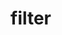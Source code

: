 # filter

<vuep template="#example"></vuep>

<script v-pre type="text/x-template" id="example">
<template>
  <div>
  	<p>{{ date | dateFilter }}</p>
    <p>消息数：{{ count | countFilter }}
    <p>金额：{{ money | moneyFilter }}
  </div>
</template>

<script>
module.exports = {
  data(){
    return {
      date: new Date().getTime(),
      count: 120,
      money: 100
    }
  },
  filters: {
    dateFilter(val){
      return val ? moment(val).fromNow() : '-'
    },
    countFilter(val){
      if(!val){
        return '';
      }else if(val > 99){
        return '99+'
      }else{
        return val;
      }
    },
    moneyFilter(val){
      if(!val){
        return ''
      }else{
        return (Number(val) / 100.00).toFixed(2) + '元'
      }
    }
  },
  methods: {
    reverseMessage: function () {
      this.message = this.message.split('').reverse().join('')
    }
  }
}
</script>
</script>